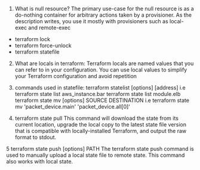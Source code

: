 1) What is null resource?
The primary use-case for the null resource is as a do-nothing container for arbitrary actions taken by a provisioner.
As the description writes, you use it mostly with provisioners such as local-exec and remote-exec

- terraform lock
- terraform force-unlock
- terraform statefile

2) What are locals in terraform:
Terraform locals are named values that you can refer to in your configuration. You can use local values to simplify your Terraform configuration and avoid repetition

3) commands used in statefile:
terraform statelist [options] [address]
i.e terraform state list aws_instance.bar
    terraform state list module.elb
terraform state mv [options] SOURCE DESTINATION
i.e terraform state mv 'packet_device.main' 'packet_device.all[0]'

4) terraform state pull
This command will download the state from its current location, upgrade the local copy to the latest state file version that is compatible with locally-installed Terraform, and output the raw format to stdout.

5 terraform state push [options] PATH
The terraform state push command is used to manually upload a local state file to remote state. This command also works with local state.
